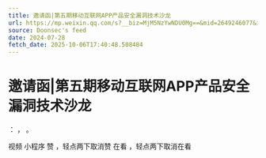 ```yaml
---
title: 邀请函|第五期移动互联网APP产品安全漏洞技术沙龙
url: https://mp.weixin.qq.com/s?__biz=MjM5NzYwNDU0Mg==&mid=2649246077&idx=1&sn=05963301601ffe07d3797aaf87707a8e
source: Doonsec's feed
date: 2024-07-28
fetch_date: 2025-10-06T17:40:48.508484
---
```


# 邀请函|第五期移动互联网APP产品安全漏洞技术沙龙

：
，
。

视频
小程序
赞
，轻点两下取消赞
在看
，轻点两下取消在看